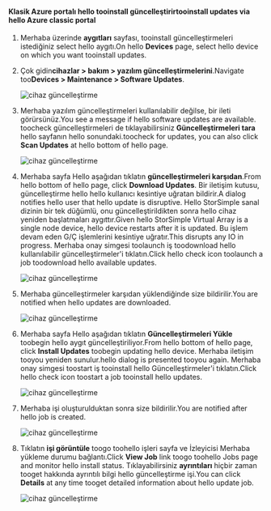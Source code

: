 <!--author=alkohli last changed: 09/02/16 -->

#### <a name="tooinstall-updates-via-hello-azure-classic-portal"></a><span data-ttu-id="5c688-101">Klasik Azure portalı hello tooinstall güncelleştirir</span><span class="sxs-lookup"><span data-stu-id="5c688-101">tooinstall updates via hello Azure classic portal</span></span>
1. <span data-ttu-id="5c688-102">Merhaba üzerinde **aygıtları** sayfası, tooinstall güncelleştirmeleri istediğiniz select hello aygıtı.</span><span class="sxs-lookup"><span data-stu-id="5c688-102">On hello **Devices** page, select hello device on which you want tooinstall updates.</span></span>
2. <span data-ttu-id="5c688-103">Çok gidin**cihazlar > bakım > yazılım güncelleştirmelerini**.</span><span class="sxs-lookup"><span data-stu-id="5c688-103">Navigate too**Devices > Maintenance > Software Updates**.</span></span>
   
    ![cihaz güncelleştirme](../includes/media/storsimple-ova-install-update-via-portal/azupdate1m.png)  
3. <span data-ttu-id="5c688-105">Merhaba yazılım güncelleştirmeleri kullanılabilir değilse, bir ileti görürsünüz.</span><span class="sxs-lookup"><span data-stu-id="5c688-105">You see a message if hello software updates are available.</span></span> <span data-ttu-id="5c688-106">toocheck güncelleştirmeleri de tıklayabilirsiniz **Güncelleştirmeleri tara** hello sayfanın hello sonundaki.</span><span class="sxs-lookup"><span data-stu-id="5c688-106">toocheck for updates, you can also click **Scan Updates** at hello bottom of hello page.</span></span>
   
    ![cihaz güncelleştirme](../includes/media/storsimple-ova-install-update-via-portal/azupdate2m.png)
4. <span data-ttu-id="5c688-108">Merhaba sayfa Hello aşağıdan tıklatın **güncelleştirmeleri karşıdan**.</span><span class="sxs-lookup"><span data-stu-id="5c688-108">From hello bottom of hello page, click **Download Updates**.</span></span> <span data-ttu-id="5c688-109">Bir iletişim kutusu, güncelleştirme hello hello kullanıcı kesintiye uğratan bildirir.</span><span class="sxs-lookup"><span data-stu-id="5c688-109">A dialog notifies hello user that hello update is disruptive.</span></span> <span data-ttu-id="5c688-110">Hello StorSimple sanal dizinin bir tek düğümlü, onu güncelleştirildikten sonra hello cihaz yeniden başlatmaları aygıttır.</span><span class="sxs-lookup"><span data-stu-id="5c688-110">Given hello StorSimple Virtual Array is a single node device, hello device restarts after it is updated.</span></span> <span data-ttu-id="5c688-111">Bu işlem devam eden G/Ç işlemlerini kesintiye uğratır.</span><span class="sxs-lookup"><span data-stu-id="5c688-111">This disrupts any IO in progress.</span></span> <span data-ttu-id="5c688-112">Merhaba onay simgesi toolaunch iş toodownload hello kullanılabilir güncelleştirmeler'i tıklatın.</span><span class="sxs-lookup"><span data-stu-id="5c688-112">Click hello check icon toolaunch a job toodownload hello available updates.</span></span> 
   
    ![cihaz güncelleştirme](../includes/media/storsimple-ova-install-update-via-portal/azupdate3m.png)
5. <span data-ttu-id="5c688-114">Merhaba güncelleştirmeler karşıdan yüklendiğinde size bildirilir.</span><span class="sxs-lookup"><span data-stu-id="5c688-114">You are notified when hello updates are downloaded.</span></span> 
   
    ![cihaz güncelleştirme](../includes/media/storsimple-ova-install-update-via-portal/azupdate6m.png)
6. <span data-ttu-id="5c688-116">Merhaba sayfa Hello aşağıdan tıklatın **Güncelleştirmeleri Yükle** toobegin hello aygıt güncelleştiriliyor.</span><span class="sxs-lookup"><span data-stu-id="5c688-116">From hello bottom of hello page, click **Install Updates** toobegin updating hello device.</span></span> <span data-ttu-id="5c688-117">Merhaba iletişim tooyou yeniden sunulur.</span><span class="sxs-lookup"><span data-stu-id="5c688-117">hello dialog is presented tooyou again.</span></span> <span data-ttu-id="5c688-118">Merhaba onay simgesi toostart iş tooinstall hello Güncelleştirmeler'i tıklatın.</span><span class="sxs-lookup"><span data-stu-id="5c688-118">Click hello check icon toostart a job tooinstall hello updates.</span></span> 
   
    ![cihaz güncelleştirme](../includes/media/storsimple-ova-install-update-via-portal/azupdate7m.png) 
7. <span data-ttu-id="5c688-120">Merhaba işi oluşturulduktan sonra size bildirilir.</span><span class="sxs-lookup"><span data-stu-id="5c688-120">You are notified after hello job is created.</span></span> 
   
    ![cihaz güncelleştirme](../includes/media/storsimple-ova-install-update-via-portal/azupdate8m.png)
8. <span data-ttu-id="5c688-122">Tıklatın **işi görüntüle** toogo toohello işleri sayfa ve İzleyicisi Merhaba yükleme durumu bağlantı.</span><span class="sxs-lookup"><span data-stu-id="5c688-122">Click **View Job** link toogo toohello Jobs page and monitor hello install status.</span></span> <span data-ttu-id="5c688-123">Tıklayabilirsiniz **ayrıntıları** hiçbir zaman tooget hakkında ayrıntılı bilgi hello güncelleştirme işi.</span><span class="sxs-lookup"><span data-stu-id="5c688-123">You can click **Details** at any time tooget detailed information about hello update job.</span></span> 
   
    ![cihaz güncelleştirme](../includes/media/storsimple-ova-install-update-via-portal/azupdate9m.png)

